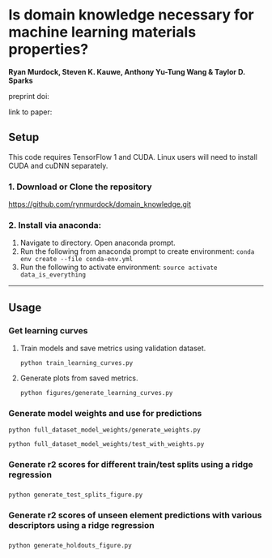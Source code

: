 


# Is domain knowledge necessary for machine learning materials properties?

**Ryan Murdock, Steven K. Kauwe, Anthony Yu-Tung Wang & Taylor D. Sparks**

preprint doi: 

link to paper: 

## Setup
This code requires TensorFlow 1 and CUDA. Linux users will need to install CUDA and cuDNN separately.
### 1. Download or Clone the repository
https://github.com/rynmurdock/domain_knowledge.git

### 2. Install via anaconda:
1. Navigate to directory. Open anaconda prompt.
1. Run the following from anaconda prompt to create environment:
`conda env create --file conda-env.yml`
1. Run the following to activate environment:
`source activate data_is_everything`


--------
## Usage
### Get learning curves
1. Train models and save metrics using validation dataset.

    `python train_learning_curves.py`

2. Generate plots from saved metrics.

    `python figures/generate_learning_curves.py`

### Generate model weights and use for predictions


`python full_dataset_model_weights/generate_weights.py`

`python full_dataset_model_weights/test_with_weights.py`

### Generate r2 scores for different train/test splits using a ridge regression
###
 `python generate_test_splits_figure.py`

### Generate r2 scores of unseen element predictions with various descriptors using a ridge regression
###
 `python generate_holdouts_figure.py`
